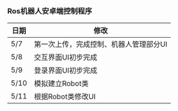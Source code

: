 ### Ros机器人安卓端控制程序

| 日期 | 修改                                   |
| ---- | -------------------------------------- |
| 5/7  | 第一次上传，完成控制、机器人管理部分UI |
| 5/8  | 交互界面UI初步完成                     |
| 5/9  | 登录界面UI初步完成                     |
| 5/10 | 模拟建立Robot类                        |
| 5/11 | 根据Robot类修改UI                      |

